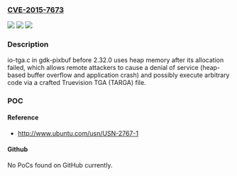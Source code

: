 ### [CVE-2015-7673](https://cve.mitre.org/cgi-bin/cvename.cgi?name=CVE-2015-7673)
![](https://img.shields.io/static/v1?label=Product&message=n%2Fa&color=blue)
![](https://img.shields.io/static/v1?label=Version&message=n%2Fa&color=blue)
![](https://img.shields.io/static/v1?label=Vulnerability&message=n%2Fa&color=brighgreen)

### Description

io-tga.c in gdk-pixbuf before 2.32.0 uses heap memory after its allocation failed, which allows remote attackers to cause a denial of service (heap-based buffer overflow and application crash) and possibly execute arbitrary code via a crafted Truevision TGA (TARGA) file.

### POC

#### Reference
- http://www.ubuntu.com/usn/USN-2767-1

#### Github
No PoCs found on GitHub currently.

